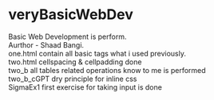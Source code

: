# veryBasicWebDev

Basic Web Development is perform.  
Aurthor - Shaad Bangi.  
one.html contain all basic tags what i used previously.  
two.html cellspacing & cellpadding done  
two_b all tables related operations know to me is performed  
two_b_cGPT dry principle for inline css  
SigmaEx1 first exercise for taking input is done  

